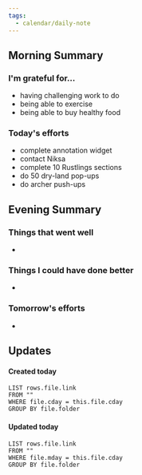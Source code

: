 ```yaml
---
tags:
  - calendar/daily-note
---
```


## Morning Summary

### I'm grateful for...

- having challenging work to do
- being able to exercise
- being able to buy healthy food

### Today's efforts

- complete annotation widget
- contact Niksa
- complete 10 Rustlings sections
- do 50 dry-land pop-ups
- do archer push-ups

## Evening Summary

### Things that went well

-

### Things I could have done better

-

### Tomorrow's efforts

-

## Updates

#### Created today

```dataview
LIST rows.file.link
FROM ""
WHERE file.cday = this.file.cday
GROUP BY file.folder
```

#### Updated today

```dataview
LIST rows.file.link
FROM ""
WHERE file.mday = this.file.cday
GROUP BY file.folder
```
